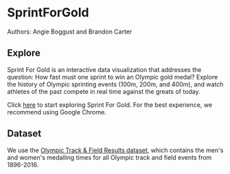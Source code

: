 # SprintForGold
Authors: Angie Boggust and Brandon Carter

## Explore
Sprint For Gold is an interactive data visualization that addresses the question: How fast must one sprint to win an Olympic gold medal? Explore the history of Olympic sprinting events (100m, 200m, and 400m), and watch athletes of the past compete in real time against the greats of today. 

Click [here](https://aboggust.github.io/SprintForGold/) to start exploring Sprint For Gold. For the best experience, we recommend using Google Chrome.

## Dataset 
We use the [Olympic Track & Field Results dataset](https://www.kaggle.com/jayrav13/olympic-track-field-results), which contains the men's and women's medalling times for all Olympic track and field events from 1896-2016. 